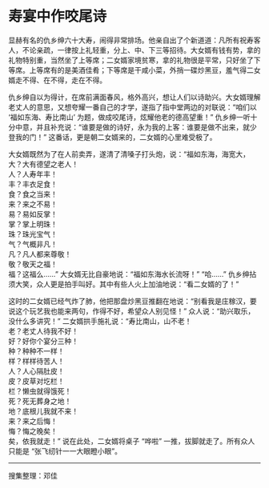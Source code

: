 # 寿宴中作咬尾诗

显赫有名的仇乡绅六十大寿，闹得非常排场。他亲自出了个新道道：凡所有祝寿客人，不论亲疏，一律按上礼轻重，分上、中、下三等招待。大女婿有钱有势，拿的礼物特别重，当然坐了上等席；二女婿家境贫寒，拿的礼物很是平常，只好坐了下等席。上等席有的是美酒佳肴；下等席是干咸小菜，外捎一碟炒黑豆，羞气得二女婿走不得、在不得，走在不得。

仇乡绅自以为得计，在席前满面春风，格外高兴，想让人们以诗助兴。大女婿理解老丈人的意思，又想夸耀一番自己的才学，遂指了指中堂两边的对联说：“咱们以 ‘福如东海、寿比南山’ 为题，做成咬尾诗，炫耀他老的德高望重！” 仇乡绅一听十分中意，并且补充说：“谁要是做的诗好，永为我的上客：谁要是做不出来，就少登我的门！” 这番话，更是朝二女婿来的，二女婿的心里难受极了。

大女婿既然为了在人前卖弄，遂清了清嗓子打头炮，说：“福如东海，海宽大，  
大？大有德望之老人！  
人？人寿年丰！  
丰？丰衣足食！  
食？食之当来！  
来？来之不易！  
易？易如反掌！  
掌？掌上明珠！  
珠？珠光宝气！  
气？气概非凡！  
凡？凡人都来尊敬！  
敬？敬天之福！  
福？这福么……” 大女婿无比自豪地说：“福如东海水长流呀！” “哈……” 仇乡绅拈须大笑，众人更是拍手叫好。其中有些人火上加油地说：“看二女婿的了！”

这时的二女婿已经气炸了肺，他把那盘炒黑豆推翻在地说：“别看我是庄稼汉，要说这个玩艺我也能来两句，作得不好，希望众人别见怪！” 众人说：“助兴取乐，没什么多讲究！” 二女婿拱手施礼说：“寿比南山，山不老！  
老？老丈人待我不好！  
好？好你个宴分三种！  
种？种种不一样！  
样？样样待苦人！  
人？人心隔肚皮！  
皮？皮草对圪栏！  
栏？懒虫就得饿死！  
死？死无葬身之地！  
地？底根儿我就不来！  
来？来之后悔！  
悔？悔之晚矣！  
矣，依我就走！” 说在此处，二女婿将桌子 “哗啦” 一推，拔脚就走了。所有众人只能是 “张飞纫针一一大眼瞪小眼”。

---

搜集整理：邓佳
